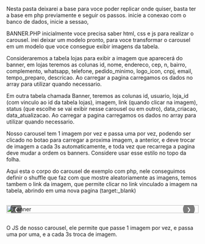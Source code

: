 Nesta pasta deixarei a base para voce poder replicar onde quiser, basta ter a base em php previamente e seguir os passos.
inicie a conexao com o banco de dados, inicie a sessao, 

BANNER.PHP
inicialmente voce precisa saber  html, css e js para realizar o carousel.
irei deixar um modelo pronto, para voce transformar o carousel em um modelo que voce consegue exibir imagens da tabela.

Consideraremos a tabela lojas para exibir a imagem que aparecerá do banner, em lojas teremos as colunas id, nome, endereco, cep, n, bairro, complemento, whatsapp, telefone, pedido_minimo, logo_icon, cnpj, email, tempo_preparo, descricao.
Ao carregar a pagina carregamos os dados no array para utilizar quando necessario.

Em outra tabela chamada Banner, teremos as colunas id, usuario, loja_id (com vinculo ao id da tabela lojas), imagem, link (quando clicar na imagem), status (que escolhe se vai exibir nesse carousel ou em outro), data_criacao, data_atualizacao.
Ao carregar a pagina carregamos os dados no array para utilizar quando necessario.

Nosso carousel tem 1 imagem por vez e passa uma por vez, podendo ser clicado no botao para carregar a proxima imagem, a anterior, e deve trocar de imagem a cada 3s automaticamente, e toda vez que recarrega a pagina deve mudar a ordem os banners.
Considere usar esse estilo no topo da folha.


<style>
    .carousels { position: relative; width: 100%; overflow: hidden; } 
    .small-carousel { height: 300px; } 
    .small-carousel-inner { display: flex; transition: transform 0.5s ease; width: 100%; } 
    .small-carousel-item { flex: 0 0 100%; } 
    .total { width: 100%; display: block; object-fit: cover; max-height: 300px;} 
    button.prevs, button.nexts { position: absolute; top: 50%; transform: translateY(-50%); background: rgba(0, 0, 0, 0.5); color: #fff; border: none; padding: 10px; cursor: pointer; border-radius: 50%; z-index: 10;}
    button.prevs { left: 10px;}
    button.nexts { right: 10px;}
</style>

Aqui esta o corpo do carousel de exemplo com php, nele conseguimos definir o shuffle que faz com que mostre aleatoriamente as imagens, temos tambem o link da imagem, que permite clicar no link vinculado a imagem na tabela, abrindo em uma nova pagina (target:_blank)

<div class="carousels" style="margin-bottom:30px; margin-top:30px;">
    <div class="small-carousel-inner">
        <?php if (!empty($banners)): shuffle($banners); foreach ($banners as $banner): ?>
                <div class="small-carousel-item">
                    <a href="<?php echo htmlspecialchars($banner['link']); ?>" target="_blank">
                        <img class="total" src="<?php echo htmlspecialchars($banner['imagem']); ?>" alt="Banner">
                    </a>
                </div>
            <?php endforeach; ?>
        <?php endif; ?>
    </div>
    <button class="prevs" onclick="prevSlide4()">❮</button>
    <button class="nexts" onclick="nextSlide4()">❯</button>
</div>

O JS de nosso carousel, ele permite que passe 1 imagem por vez, e passa uma por uma, e a cada 3s troca de imagem.

<script>
let currentIndex4 = 0;
const slidesToShow4 = 1; // Quantidade de imagens exibidas por vez
const items4 = document.querySelectorAll('.small-carousel-item');
function showSlide4() {
    const totalItems = items4.length;
    const maxIndex = totalItems - slidesToShow4;
    currentIndex4 = Math.max(0, Math.min(currentIndex4, maxIndex)); // Restringe o índice
    const offset = -(currentIndex4 * 100); // Multiplica pelo percentual de deslocamento
    document.querySelector('.small-carousel-inner').style.transform = `translateX(${offset}%)`;
}
function nextSlide4() {
    currentIndex4 += slidesToShow4;
    if (currentIndex4 >= items4.length) {
        currentIndex4 = 0; // Volta ao início
    }
    showSlide4();
}
function prevSlide4() {
    currentIndex4 -= slidesToShow4;
    if (currentIndex4 < 0) {
        currentIndex4 = items4.length - slidesToShow4; // Vai para o final
    }
    showSlide4();
}
setInterval(nextSlide4, 3000);
</script>

